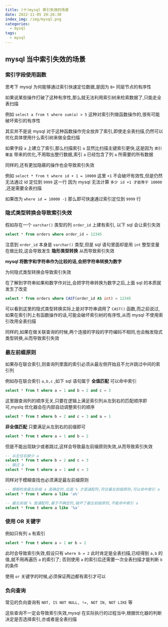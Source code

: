 ```yaml
---
title: (十)mysql 索引失效的场景
date: 2022-11-05 20:26:30
index_img: /img/mysql.png
categories:
  - mysql 
tags:
  - mysql
---
```


## mysql 当中索引失效的场景

### 索引字段使用函数

思考下 mysql 为何能够通过索引快速定位数据,是因为 `B+` 同层节点的有序性

如果说某些操作打破了这种有序性,那么就无法利用索引树来检索数据了,只能走全表扫描

例如 `select a from t where sum(a) > 5` 这种对索引列做函数操作的,很有可能破坏索引的有序性

其实并不是说 mysql 对于这种函数操作完全放弃了索引,即使走全表扫描,仍然可以优化具体使用什么索引树来做全盘扫描

如果字段 `a` 上建立了索引,那么扫描索引 `a` 显然比扫描主键索引更快,这是因为 `索引覆盖` 带来的优化,不用取出整行数据,索引 `a` 已经包含了列 `a` 所需要的所有数据

同样的,还有更加隐蔽的操作也会导致索引失效

例如 `select * from t where id + 1 = 10000` 这里 `+1` 不会破坏有效性,但是仍然无法通过 id 定位到 `9999` 这一行 因为 mysql 无法计算 `多少 id +1 才能等于 10000`
,还是需要全表扫描

如果改为 `where id = 10000 -1` 那么即可快速通过索引定位到 `9999` 行

### 隐式类型转换会导致索引失效

假如存在一个 `varchar()` 类型的列 `order_id` 上建有索引, 以下 sql 会让索引失效

```sql
select * from orders where order_id = 12345
```

注意到 `order_id` 本身是 `varchar()` 类型,但是 sql 语句里面却是用 `int` 整型变量在做比较,这会导致发生 **隐形类型转换** 从而导致索引失效

**mysql 将数字和字符串作为比较的话,会把字符串转换为数字**

为何隐式类型转换会导致索引失效

在了解到字符串如果和数字作对比,会把字符串转换为数字之后,上面 sql 的本质就发生了改变

```sql
select * from orders where CAST(order_id AS int) = 12345
```

可以看到这里的隐式类型转换实际上是对字符串调用了 `CAST()` 函数,而之前说过,如果在索引列上有函数操作的话,可能会破坏索引树的有序性,从而 mysql 不使用索引改用全表扫描

同样的,如果在做关联查询的时候,两个连接的字段的字符编码不相同,也会触发隐式类型转换,从而导致索引失效

### 最左前缀原则

如果存在联合索引,则查询列里面的索引必须从最左侧开始且不允许跳过中间的索引列

例如存在联合索引 `a,b,c` ,如下 sql 语句属于 **全值匹配** 可以命中索引

```sql
select * from t where a = 1 and b = 2 and c = 3
```

这里跟查询列的顺序无关,只要在逻辑上满足索引列从左到右的匹配顺序即可,myslq 优化器会在内部自动调整索引的顺序

```sql
select * from t where b = 2 and c = 3 and a = 1
```

**非全值匹配** 只要满足从左到右的前缀即可

```sql
select * from t where a = 1 and b = 2
```

但是不能出现缺少或者跳过,这样会导致最左前缀原则失效,从而导致索引失效

```sql
-- 从左往右缺少 a
select * from t where b = 2 and c = 3 
-- 跳过 b
select * from t where a = 1 and c = 3
```

同样对于模糊查找也必须满足最左前缀原则

```sql
-- 模糊检索最左前缀 a 是确定的,后面 % 才是通配符,符合最左前缀原则,可以命中索引 a
select * from t where a like 'a%'

-- 最左前缀 % 是通配符,属于不确定的,破坏了最左前缀原则,不能命中索引 a
select * from t where a like '%a'
```

### 使用 OR 关键字

例如只有列 `a` 有索引

```sql
select * from t where a = 1 or b = 2
```

此时会导致索引失效,假设只有 `where b = 2` 此时肯定是全表扫描,已经得到 `a,b` 的值,就不用再遍历 `a` 的索引了; 否则使用 `a` 的索引后还需要一次全表扫描才能判断 `b` 的条件

使用 `or` 关键字的时候,必须保证两边都有索引才可以

### 负向查询

常见的负向查询有 `NOT, IS NOT NULL, !=, NOT IN, NOT LIKE` 等

这些查询不一定会导致索引失效,mysql 在实际执行的过程当中,根据优化器的判断决定是否选择索引,亦或者是全表扫描